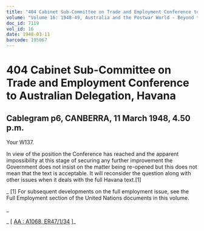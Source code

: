 ```yaml
---
title: "404 Cabinet Sub-Committee on Trade and Employment Conference to Australian Delegation, Havana"
volume: "Volume 16: 1948-49, Australia and the Postwar World - Beyond the Region"
doc_id: 7119
vol_id: 16
date: 1948-03-11
barcode: 195067
---
```


# 404 Cabinet Sub-Committee on Trade and Employment Conference to Australian Delegation, Havana

## Cablegram p6, CANBERRA, 11 March 1948, 4.50 p.m.

Your W137.

In view of the position the Conference has reached and the apparent impossibility at this stage of securing any further improvement the Government does not insist on the matter being re-opened but this does not mean that the text is acceptable. It will reconsider the question along with other issues when it deals with the full Havana text.[1]

_ [1] For subsequent developments on the full employment issue, see the Full Employment section of the United Nations documents in this volume.

_

_ [ [AA : A1068, ER47/1/34](http://www.naa.gov.au/cgi-bin/Search?O=I&Number=195067) ]_
